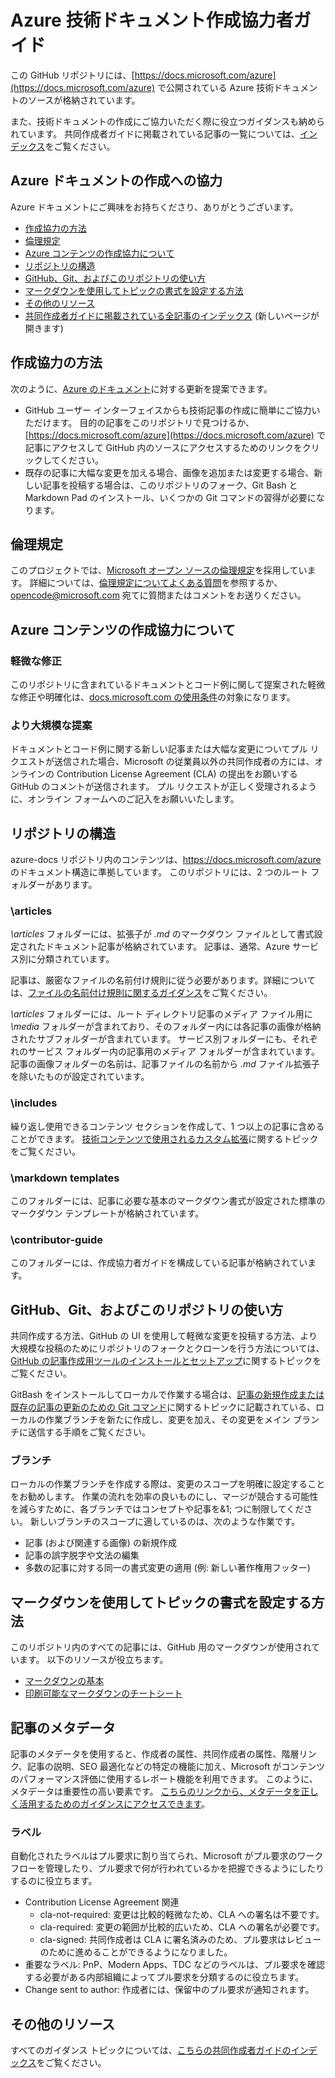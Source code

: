 # <a name="azure-technical-documentation-contributor-guide"></a>Azure 技術ドキュメント作成協力者ガイド
この GitHub リポジトリには、[https://docs.microsoft.com/azure](https://docs.microsoft.com/azure) で公開されている Azure 技術ドキュメントのソースが格納されています。

また、技術ドキュメントの作成にご協力いただく際に役立つガイダンスも納められています。 共同作成者ガイドに掲載されている記事の一覧については、[インデックス](contributor-guide/contributor-guide-index.md)をご覧ください。

## <a name="contribute-to-azure-documentation"></a>Azure ドキュメントの作成への協力
Azure ドキュメントにご興味をお持ちくださり、ありがとうございます。

* [作成協力の方法](#ways-to-contribute)
* [倫理規定](#code-of-conduct)
* [Azure コンテンツの作成協力について](#about-your-contributions-to-azure-content)
* [リポジトリの構造](#repository-organization)
* [GitHub、Git、およびこのリポジトリの使い方](#use-github-git-and-this-repository)
* [マークダウンを使用してトピックの書式を設定する方法](#how-to-use-markdown-to-format-your-topic)
* [その他のリソース](#more-resources)
* [共同作成者ガイドに掲載されている全記事のインデックス](contributor-guide/contributor-guide-index.md) (新しいページが開きます)

## <a name="ways-to-contribute"></a>作成協力の方法
次のように、[Azure のドキュメント](https://docs.microsoft.com/azure)に対する更新を提案できます。

* GitHub ユーザー インターフェイスからも技術記事の作成に簡単にご協力いただけます。 目的の記事をこのリポジトリで見つけるか、[https://docs.microsoft.com/azure](https://docs.microsoft.com/azure) で記事にアクセスして GitHub 内のソースにアクセスするためのリンクをクリックしてください。
* 既存の記事に大幅な変更を加える場合、画像を追加または変更する場合、新しい記事を投稿する場合は、このリポジトリのフォーク、Git Bash と Markdown Pad のインストール、いくつかの Git コマンドの習得が必要になります。

## <a name="code-of-conduct"></a>倫理規定
このプロジェクトでは、[Microsoft オープン ソースの倫理規定](https://opensource.microsoft.com/codeofconduct/)を採用しています。 詳細については、[倫理規定についてよくある質問](https://opensource.microsoft.com/codeofconduct/faq/)を参照するか、[opencode@microsoft.com](mailto:opencode@microsoft.com) 宛てに質問またはコメントをお送りください。

## <a name="about-your-contributions-to-azure-content"></a>Azure コンテンツの作成協力について
### <a name="minor-corrections"></a>軽微な修正
このリポジトリに含まれているドキュメントとコード例に関して提案された軽微な修正や明確化は、[docs.microsoft.com の使用条件](https://docs.microsoft.com/legal/termsofuse)の対象になります。

### <a name="larger-submissions"></a>より大規模な提案
ドキュメントとコード例に関する新しい記事または大幅な変更についてプル リクエストが送信された場合、Microsoft の従業員以外の共同作成者の方には、オンラインの Contribution License Agreement (CLA) の提出をお願いする GitHub のコメントが送信されます。 プル リクエストが正しく受理されるように、オンライン フォームへのご記入をお願いいたします。

## <a name="repository-organization"></a>リポジトリの構造
azure-docs リポジトリ内のコンテンツは、https://docs.microsoft.com/azure のドキュメント構造に準拠しています。 このリポジトリには、2 つのルート フォルダーがあります。

### <a name="articles"></a>\articles
*\articles* フォルダーには、拡張子が *.md* のマークダウン ファイルとして書式設定されたドキュメント記事が格納されています。 記事は、通常、Azure サービス別に分類されています。

記事は、厳密なファイルの名前付け規則に従う必要があります。詳細については、[ファイルの名前付け規則に関するガイダンス](contributor-guide/file-names-and-locations.md)をご覧ください。

*\articles* フォルダーには、ルート ディレクトリ記事のメディア ファイル用に *\media* フォルダーが含まれており、そのフォルダー内には各記事の画像が格納されたサブフォルダーが含まれています。  サービス別フォルダーにも、それぞれのサービス フォルダー内の記事用のメディア フォルダーが含まれています。 記事の画像フォルダーの名前は、記事ファイルの名前から *.md* ファイル拡張子を除いたものが設定されています。

### <a name="includes"></a>\includes
繰り返し使用できるコンテンツ セクションを作成して、1 つ以上の記事に含めることができます。 [技術コンテンツで使用されるカスタム拡張](contributor-guide/custom-markdown-extensions.md)に関するトピックをご覧ください。

### <a name="markdown-templates"></a>\markdown templates
このフォルダーには、記事に必要な基本のマークダウン書式が設定された標準のマークダウン テンプレートが格納されています。

### <a name="contributor-guide"></a>\contributor-guide
このフォルダーには、作成協力者ガイドを構成している記事が格納されています。

## <a name="use-github-git-and-this-repository"></a>GitHub、Git、およびこのリポジトリの使い方
共同作成する方法、GitHub の UI を使用して軽微な変更を投稿する方法、より大規模な投稿のためにリポジトリのフォークとクローンを行う方法については、[GitHub の記事作成用ツールのインストールとセットアップ](contributor-guide/tools-and-setup.md)に関するトピックをご覧ください。

GitBash をインストールしてローカルで作業する場合は、[記事の新規作成または既存の記事の更新のための Git コマンド](contributor-guide/git-commands-for-master.md)に関するトピックに記載されている、ローカルの作業ブランチを新たに作成し、変更を加え、その変更をメイン ブランチに送信する手順をご覧ください。

### <a name="branches"></a>ブランチ
ローカルの作業ブランチを作成する際は、変更のスコープを明確に設定することをお勧めします。 作業の流れを効率の良いものにし、マージが競合する可能性を減らすために、各ブランチではコンセプトや記事を&1; つに制限してください。  新しいブランチのスコープに適しているのは、次のような作業です。

* 記事 (および関連する画像) の新規作成
* 記事の誤字脱字や文法の編集
* 多数の記事に対する同一の書式変更の適用 (例: 新しい著作権用フッター)

## <a name="how-to-use-markdown-to-format-your-topic"></a>マークダウンを使用してトピックの書式を設定する方法
このリポジトリ内のすべての記事には、GitHub 用のマークダウンが使用されています。  以下のリソースが役立ちます。

* [マークダウンの基本](https://help.github.com/articles/markdown-basics/)
* [印刷可能なマークダウンのチートシート](./contributor-guide/media/documents/markdown-cheatsheet.pdf?raw=true)

## <a name="article-metadata"></a>記事のメタデータ
記事のメタデータを使用すると、作成者の属性、共同作成者の属性、階層リンク、記事の説明、SEO 最適化などの特定の機能に加え、Microsoft がコンテンツのパフォーマンス評価に使用するレポート機能を利用できます。 このように、メタデータは重要性の高い要素です。 [こちらのリンクから、メタデータを正しく活用するためのガイダンスにアクセスできます](contributor-guide/article-metadata.md)。

### <a name="labels"></a>ラベル
自動化されたラベルはプル要求に割り当てられ、Microsoft がプル要求のワークフローを管理したり、プル要求で何が行われているかを把握できるようにしたりするのに役立ちます。

* Contribution License Agreement 関連
  * cla-not-required: 変更は比較的軽微なため、CLA への署名は不要です。
  * cla-required: 変更の範囲が比較的広いため、CLA への署名が必要です。
  * cla-signed: 共同作成者は CLA に署名済みのため、プル要求はレビューのために進めることができるようになりました。
* 重要なラベル: PnP、Modern Apps、TDC などのラベルは、プル要求を確認する必要がある内部組織によってプル要求を分類するのに役立ちます。
* Change sent to author: 作成者には、保留中のプル要求が通知されます。

## <a name="more-resources"></a>その他のリソース
すべてのガイダンス トピックについては、[こちらの共同作成者ガイドのインデックス](contributor-guide/contributor-guide-index.md)をご覧ください。

